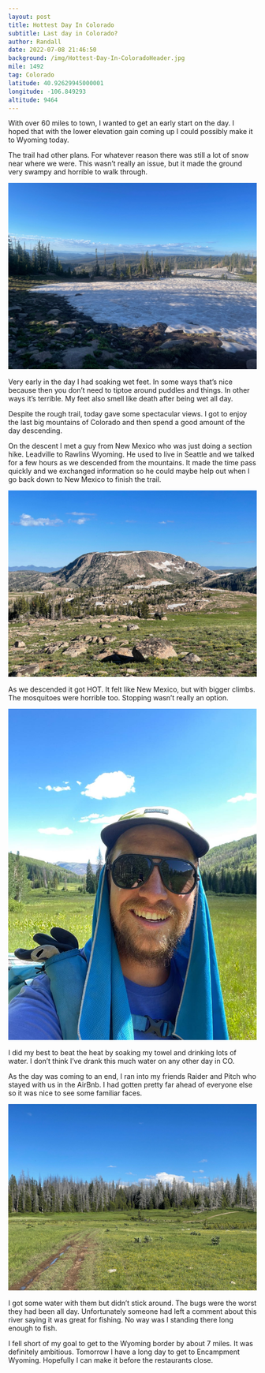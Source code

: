 ```yaml
---
layout: post
title: Hottest Day In Colorado
subtitle: Last day in Colorado?
author: Randall
date: 2022-07-08 21:46:50
background: /img/Hottest-Day-In-ColoradoHeader.jpg
mile: 1492
tag: Colorado
latitude: 40.92629945000001
longitude: -106.849293
altitude: 9464
---
```

With over 60 miles to town, I wanted to get an early start on the day. I hoped that with the lower elevation gain coming up I could possibly make it to Wyoming today.

The trail had other plans. For whatever reason there was still a lot of snow near where we were. This wasn’t really an issue, but it made the ground very swampy and horrible to walk through.

<img src="/img/Hottest Day In Colorado0.jpg" class="img-fluid">

Very early in the day I had soaking wet feet. In some ways that’s nice because then you don’t need to tiptoe around puddles and things. In other ways it’s terrible. My feet also smell like death after being wet all day. 

Despite the rough trail, today gave some spectacular views. I got to enjoy the last big mountains of Colorado and then spend a good amount of the day descending.

On the descent I met a guy from New Mexico who was just doing a section hike. Leadville to Rawlins Wyoming. He used to live in Seattle and we talked for a few hours as we descended from the mountains. It made the time pass quickly and we exchanged information so he could maybe help out when I go back down to New Mexico to finish the trail.

<img src="/img/Hottest Day In Colorado1.jpg" class="img-fluid">

As we descended it got HOT. It felt like New Mexico, but with bigger climbs. The mosquitoes were horrible too. Stopping wasn’t really an option.

<img src="/img/Hottest Day In Colorado2.jpg" class="img-fluid">

I did my best to beat the heat by soaking my towel and drinking lots of water. I don’t think I’ve drank this much water on any other day in CO. 

As the day was coming to an end, I ran into my friends Raider and Pitch who stayed with us in the AirBnb. I had gotten pretty far ahead of everyone else so it was nice to see some familiar faces.

<img src="/img/Hottest Day In Colorado3.jpg" class="img-fluid">

I got some water with them but didn’t stick around. The bugs were the worst they had been all day. Unfortunately someone had left a comment about this river saying it was great for fishing. No way was I standing there long enough to fish.

I fell short of my goal to get to the Wyoming border by about 7 miles. It was definitely ambitious. Tomorrow I have a long day to get to Encampment Wyoming. Hopefully I can make it before the restaurants close.

